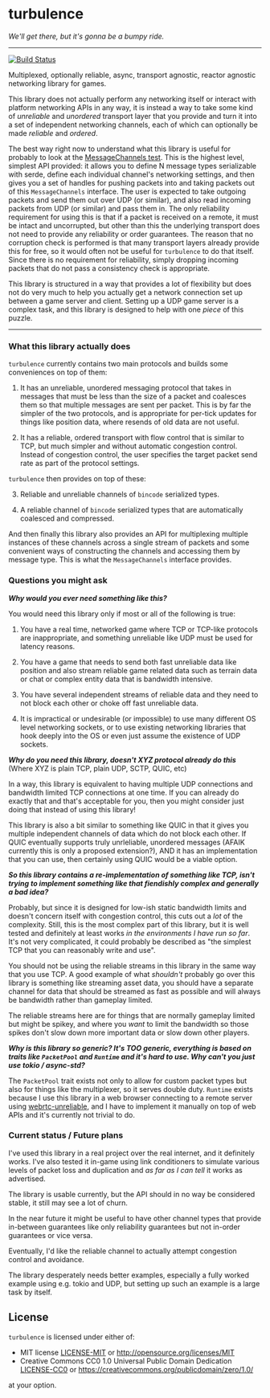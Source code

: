 # turbulence

*We'll get there, but it's gonna be a bumpy ride.*

---

[![Build Status](https://img.shields.io/circleci/project/github/kyren/goggles.svg)](https://circleci.com/gh/kyren/turbulence)

Multiplexed, optionally reliable, async, transport agnostic, reactor agnostic
networking library for games.

This library does not actually perform any networking itself or interact with
platform networking APIs in any way, it is instead a way to take some kind of
*unreliable* and *unordered* transport layer that you provide and turn it into a
set of independent networking channels, each of which can optionally be made
*reliable* and *ordered*.

The best way right now to understand what this library is useful for probably to
look at the [MessageChannels test](tests/message_channels.rs).  This is the
highest level, simplest API provided: it allows you to define N message types
serializable with serde, define each individual channel's networking settings,
and then gives you a set of handles for pushing packets into and taking packets
out of this `MessageChannels` interface.  The user is expected to take outgoing
packets and send them out over UDP (or similar), and also read incoming packets
from UDP (or similar) and pass them in.  The only reliability requirement for
using this is that if a packet is received on a remote, it must be intact and
uncorrupted, but other than this the underlying transport does not need to
provide any reliability or order guarantees.  The reason that no corruption
check is performed is that many transport layers already provide this for free,
so it would often not be useful for `turbulence` to do that itself.  Since there
is no requirement for reliability, simply dropping incoming packets that do not
pass a consistency check is appropriate.

This library is structured in a way that provides a lot of flexibility but does
not do very much to help you actually get a network connection set up between a
game server and client.  Setting up a UDP game server is a complex task, and
this library is designed to help with one *piece* of this puzzle.

---

### What this library actually does

`turbulence` currently contains two main protocols and builds some conveniences on top of them:

1) It has an unreliable, unordered messaging protocol that takes in messages that
   must be less than the size of a packet and coalesces them so that multiple
   messages are sent per packet.  This is by far the simpler of the two
   protocols, and is appropriate for per-tick updates for things like position
   data, where resends of old data are not useful.
   
2) It has a reliable, ordered transport with flow control that is similar to
   TCP, but much simpler and without automatic congestion control.  Instead of
   congestion control, the user specifies the target packet send rate as part of
   the protocol settings.
   
`turbulence` then provides on top of these:

3) Reliable and unreliable channels of `bincode` serialized types.

4) A reliable channel of `bincode` serialized types that are automatically
   coalesced and compressed.
   
And then finally this library also provides an API for multiplexing multiple
instances of these channels across a single stream of packets and some
convenient ways of constructing the channels and accessing them by message type.
This is what the `MessageChannels` interface provides.

### Questions you might ask

***Why would you ever need something like this?***

You would need this library only if most or all of the following is true:

1) You have a real time, networked game where TCP or TCP-like protocols are
   inappropriate, and something unreliable like UDP must be used for latency
   reasons.

2) You have a game that needs to send both fast unreliable data like position
   and also stream reliable game related data such as terrain data or chat or
   complex entity data that is bandwidth intensive.
   
3) You have several independent streams of reliable data and they need to not
   block each other or choke off fast unreliable data.

4) It is impractical or undesirable (or impossible) to use many different OS
   level networking sockets, or to use existing networking libraries that hook
   deeply into the OS or even just assume the existence of UDP sockets.

***Why do you need this library, doesn't XYZ protocol already do this*** (Where XYZ
is plain TCP, plain UDP, SCTP, QUIC, etc)

In a way, this library is equivalent to having multiple UDP connections and
bandwidth limited TCP connections at one time.  If you can already do exactly
that and that's acceptable for you, then you might consider just doing that
instead of using this library!

This library is also a bit similar to something like QUIC in that it gives you
multiple independent channels of data which do not block each other.  If QUIC
eventually supports truly unrleliable, unordered messages (AFAIK currently this
is only a proposed extension?), AND it has an implementation that you can use,
then certainly using QUIC would be a viable option.

***So this library contains a re-implementation of something like TCP, isn't
trying to implement something like that fiendishly complex and generally a bad
idea?***

Probably, but since it is designed for low-ish static bandwidth limits and
doesn't concern itself with congestion control, this cuts out a *lot* of the
complexity.  Still, this is the most complex part of this library, but it is
well tested and definitely at least works *in the environments I have run so
far*.  It's not very complicated, it could probably be described as "the
simplest TCP that you can reasonably write and use".

You should not be using the reliable streams in this library in the same way
that you use TCP.  A good example of what *shouldn't* probably go over this
library is something like streaming asset data, you should have a separate
channel for data that should be streamed as fast as possible and will always be
bandwidth rather than gameplay limited.

The reliable streams here are for things that are normally gameplay limited but
might be spikey, and where you *want* to limit the bandwidth so those spikes
don't slow down more important data or slow down other players.

***Why is this library so generic?  It's TOO generic, everything is based on
traits like `PacketPool` and `Runtime` and it's hard to use.  Why can't you just
use tokio / async-std?***

The `PacketPool` trait exists not only to allow for custom packet types but also
for things like the multiplexer, so it serves double duty.  `Runtime` exists
because I use this library in a web browser connecting to a remote server using
[webrtc-unreliable](https://github.com/kyren/webrtc-unreliable), and I have to
implement it manually on top of web APIs and it's currently not trivial to do.

### Current status / Future plans

I've used this library in a real project over the real internet, and it
definitely works.  I've also tested it in-game using link conditioners to
simulate various levels of packet loss and duplication and *as far as I can
tell* it works as advertised.

The library is usable currently, but the API should in no way be considered
stable, it still may see a lot of churn.

In the near future it might be useful to have other channel types that provide
in-between guarantees like only reliability guarantees but not in-order
guarantees or vice versa.

Eventually, I'd like the reliable channel to actually attempt congestion control
and avoidance.

The library desperately needs better examples, especially a fully worked example
using e.g. tokio and UDP, but setting up such an example is a large task by
itself.

## License

`turbulence` is licensed under either of:

* MIT license [LICENSE-MIT](LICENSE-MIT) or http://opensource.org/licenses/MIT
* Creative Commons CC0 1.0 Universal Public Domain Dedication
  [LICENSE-CC0](LICENSE-CC0) or
  https://creativecommons.org/publicdomain/zero/1.0/

at your option.
